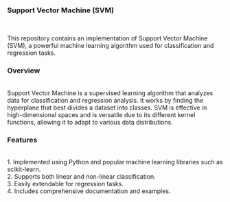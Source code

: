 <h3>Support Vector Machine (SVM)</h3><br>

This repository contains an implementation of Support Vector Machine (SVM), a powerful machine learning algorithm used for classification and regression tasks.

<h3>Overview</h3><br>
Support Vector Machine is a supervised learning algorithm that analyzes data for classification and regression analysis. It works by finding the hyperplane that best divides a dataset into classes. SVM is effective in high-dimensional spaces and is versatile due to its different kernel functions, allowing it to adapt to various data distributions.

<h3>Features</h3><br>
1. Implemented using Python and popular machine learning libraries such as scikit-learn.<br>
2. Supports both linear and non-linear classification.<br>
3. Easily extendable for regression tasks.<br>
4. Includes comprehensive documentation and examples.<br>
